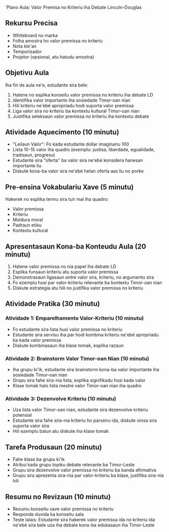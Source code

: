 'Plano Aula: Valor Premisa no Kriteriu iha Debate Lincoln-Douglas

## Rekursu Precisa
- Whiteboard no marka
- Folha amostra ho valor premissa no kriteriu
- Nota kle'an
- Temporizador
- Projetor (opsional, atu hatudu amostra)

## Objetivu Aula
Iha fin de aula ne'e, estudante sira bele:
1. Hatene no esplika konseitu valor premissa no kriteriu iha debate LD
2. Identifika valor importante iha sosiedade Timor-oan nian
3. Hili kriteriu ne'ebé apropriadu hodi suporta valor premissa
4. Liga valor sira no kriteriu ba kontextu kultural Timor-oan nian
5. Justifika seleksaun valor premissa no kriteriu iha kontextu debate

## Atividade Aquecimento (10 minutu)
- "Leilaun Valor": Fo kada estudante dollar imaginariu 100
- Lista 10-15 valor iha quadro (exemplu: justisa, liberdade, egualidade, tradisaun, progresu)
- Estudante sira "oferta" ba valor sira ne'ebé konsidera hanesan importante liu
- Diskute kona-ba valor sira ne'ebé hetan oferta aas liu no porke

## Pre-ensina Vokabulariu Xave (5 minutu)
Hakerek no esplika termu sira tuir mai iha quadro:
- Valor premissa
- Kriteriu
- Moldura moral
- Padraun etiku
- Kontextu kultural

## Apresentasaun Kona-ba Konteudu Aula (20 minutu)
1. Hatene valor premissa no nia papel iha debate LD
2. Esplika funsaun kriteriu atu suporta valor premissa
3. Demonstrasaun ligasaun entre valor sira, kriteriu, no argumentu sira
4. Fo ezemplu husi par valor-kriteriu relevante ba kontextu Timor-oan nian
5. Diskute estrategia atu hili no justifika valor premissa no kriteriu

## Atividade Pratika (30 minutu)

### Atividade 1: Emparelhamento Valor-Kriteriu (10 minutu)
- Fo estudante sira lista husi valor premissa no kriteriu
- Estudante sira servisu iha par hodi kombina kriteriu ne'ebé apropriadu ba kada valor premissa
- Diskute kombinasaun iha klase tomak, esplika razaun

### Atividade 2: Brainstorm Valor Timor-oan Nian (10 minutu)
- Iha grupu ki'ik, estudante sira brainstorm kona-ba valor importante iha sosiedade Timor-oan nian
- Grupu sira fahe sira-nia lista, esplika signifikadu husi kada valor
- Klase tomak halo lista mestre valor Timor-oan nian iha quadro

### Atividade 3: Dezenvolve Kriteriu (10 minutu)
- Uza lista valor Timor-oan nian, estudante sira dezenvolve kriteriu potensial
- Estudante sira fahe sira-nia kriteriu ho parseiru ida, diskute oinsa sira suporta valor sira
- Hili ezemplu balun atu diskute iha klase tomak

## Tarefa Produsaun (20 minutu)
- Fahe klase ba grupu ki'ik
- Atribui kada grupu topiku debate relevante ba Timor-Leste
- Grupu sira dezenvolve valor premissa no kriteriu ba banda afirmativa
- Grupu sira aprezenta sira-nia par valor-kriteriu ba klase, justifika sira-nia hili

## Resumu no Revizaun (10 minutu)
- Resumu konseitu xave valor premissa no kriteriu
- Responde duvida ka konseitu sala
- Teste lalais: Estudante sira hakerek valor premissa ida no kriteriu ida ne'ebé sira bele uza iha debate kona-ba edukasaun iha Timor-Leste